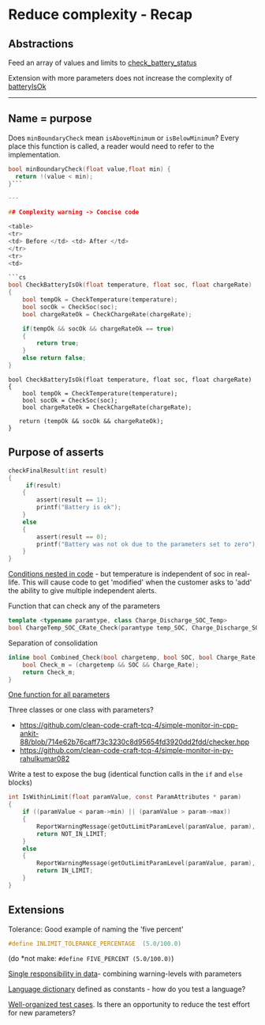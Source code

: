 # Reduce complexity - Recap

## Abstractions

Feed an array of values and limits to [check_battery_status](https://github.com/clean-code-craft-tcq-7/simple-monitor-in-py-Fasith/blob/66b95cb2676f58bc3ae05117207c8421bf377417/check_limits.py)

Extension with more parameters does not increase the complexity of [batteryIsOk](https://github.com/clean-code-craft-tcq-7/simple-monitor-in-c-NabilCob/blob/5bf1296f3399d68cc5e7e42b2005a60621fbaa03/BatteryStatus.c)

---

## Name = purpose

Does `minBoundaryCheck` mean `isAboveMinimum` or `isBelowMinimum`?
Every place this function is called, a reader would need to refer to the implementation.

```c
bool minBoundaryCheck(float value,float min) {
  return !(value < min); 
}```

---

## Complexity warning -> Concise code

<table>
<tr>
<td> Before </td> <td> After </td>
</tr>
<tr>
<td>

```cs
bool CheckBatteryIsOk(float temperature, float soc, float chargeRate) 
{
    bool tempOk = CheckTemperature(temperature);
    bool socOk = CheckSoc(soc);
    bool chargeRateOk = CheckChargeRate(chargeRate);

    if(tempOk && socOk && chargeRateOk == true)
    {
        return true;
    }
    else return false;
}
```

</td>
<td>

```
bool CheckBatteryIsOk(float temperature, float soc, float chargeRate) 
{
    bool tempOk = CheckTemperature(temperature);
    bool socOk = CheckSoc(soc);
    bool chargeRateOk = CheckChargeRate(chargeRate);

   return (tempOk && socOk && chargeRateOk);
}
```

</td>
</tr>
</table>

## Purpose of asserts

```c
checkFinalResult(int result)
{
     if(result)
    {
        assert(result == 1);
        printf("Battery is ok");
    }
    else
    {
        assert(result == 0);
        printf("Battery was not ok due to the parameters set to zero");
    }
}
```

[Conditions nested in code](https://github.com/clean-code-craft-tcq-4/simple-monitor-in-cs-Naveen-R-Mundaganur/blob/8963ae3ed27bbd82cf1c85f2d6045a4dab440162/checker.cs) - but temperature is independent of soc in real-life.
This will cause code to get 'modified' when the customer asks to 'add' the ability to give multiple independent alerts.

Function that can check any of the parameters

```cpp
template <typename paramtype, class Charge_Discharge_SOC_Temp>
bool ChargeTemp_SOC_CRate_Check(paramtype temp_SOC, Charge_Discharge_SOC_Temp ClsName)
```

Separation of consolidation

```cpp
inline bool Combined_Check(bool chargetemp, bool SOC, bool Charge_Rate){
    bool Check_m = (chargetemp && SOC && Charge_Rate);
    return Check_m;
}
```

[One function for all parameters](https://github.com/clean-code-craft-tcq-4/simple-monitor-in-py-harinisuresh2701/blob/14b581d9296479a527474abe40e8bb4c5e1d95d8/check_limits.py)

Three classes or one class with parameters?

- https://github.com/clean-code-craft-tcq-4/simple-monitor-in-cpp-ankit-88/blob/714e62b76caff73c3230c8d95654fd3920dd2fdd/checker.hpp
- https://github.com/clean-code-craft-tcq-4/simple-monitor-in-py-rahulkumar082

Write a test to expose the bug (identical function calls in the `if` and `else` blocks)

```c
int IsWithinLimit(float paramValue, const ParamAttributes * param)
{
    if ((paramValue < param->min) || (paramValue > param->max))
    {
        ReportWarningMessage(getOutLimitParamLevel(paramValue, param), param);
        return NOT_IN_LIMIT;
    }
    else
    {
        ReportWarningMessage(getOutLimitParamLevel(paramValue, param), param);
        return IN_LIMIT;
    }
}
```

## Extensions

Tolerance: Good example of naming the 'five percent'

```c
#define INLIMIT_TOLERANCE_PERCENTAGE  (5.0/100.0)
```
(do *not make: `#define FIVE_PERCENT (5.0/100.0)`)

[Single responsibility in data](https://github.com/clean-code-craft-tcq-4/simple-monitor-in-c-pprathi/blob/2c85eac49e73a3aba1f426337516901e97094f1c/BatteryChecker.h)- combining warning-levels with parameters

[Language dictionary](https://github.com/clean-code-craft-tcq-4/simple-monitor-in-py-Aarthi2212/blob/7b663c353f360141296e3f71e47eace9a3b5c6f5/constants.py) defined as constants - how do you test a language?

[Well-organized test cases](https://github.com/clean-code-craft-tcq-4/simple-monitor-in-cpp-vrrenjith5/blob/96a013a377f1375fce81813ac2962407e126095e/main.cpp). Is there an opportunity to reduce the test effort for new parameters?

